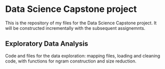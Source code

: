 # Data Science Capstone project

This is the repository of my files for the Data Science Capstone project. It will be constructed incrementally with the subsequent assignemnts.

## Exploratory Data Analysis

Code and files for the data exploration: mapping files, loading and cleaning code, with functions for ngram construction and size reduction.
